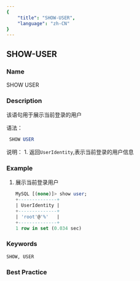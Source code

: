 ```yaml
---
{
    "title": "SHOW-USER",
    "language": "zh-CN"
}
---
```


<!--
Licensed to the Apache Software Foundation (ASF) under one
or more contributor license agreements.  See the NOTICE file
distributed with this work for additional information
regarding copyright ownership.  The ASF licenses this file
to you under the Apache License, Version 2.0 (the
"License"); you may not use this file except in compliance
with the License.  You may obtain a copy of the License at

  http://www.apache.org/licenses/LICENSE-2.0

Unless required by applicable law or agreed to in writing,
software distributed under the License is distributed on an
"AS IS" BASIS, WITHOUT WARRANTIES OR CONDITIONS OF ANY
KIND, either express or implied.  See the License for the
specific language governing permissions and limitations
under the License.
-->

## SHOW-USER

### Name

SHOW USER

### Description
该语句用于展示当前登录的用户

语法：

```sql
 SHOW USER
```
说明：
    1. 返回`UserIdentity`,表示当前登录的用户信息

### Example
1. 展示当前登录用户
    
    ```sql
    MySQL [(none)]> show user;
    +--------------+
    | UserIdentity |
    +--------------+
    | 'root'@'%'   |
    +--------------+
    1 row in set (0.034 sec)
    ```
### Keywords

    SHOW, USER

### Best Practice

